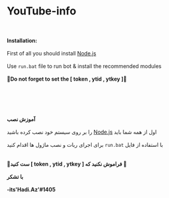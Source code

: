 # YouTube-info
<br><br>
**Installation:**
<br><br>
First of all you should install <a href="https://nodejs.org/en/">Node.js</a>
<br><br>
Use `run.bat` file to run bot & install the recommended modules
<br><br>
**🔴Do not forget to set the [ token , ytid , ytkey ]🔴**
<br><br>
#
<br><br>
**آموزش نصب**
<br><br>
را بر روی سیستم خود نصب کرده باشید <a href="https://nodejs.org/en/">Node.js</a> اول از همه شما باید 
<br><br>
برای اجرای ربات و نصب ماژول ها اقدام کنید `run.bat` با استفاده از فایل  
<br><br>
**🔴ست کنید [ token , ytid , ytkey ] فراموش نکنید که    🔴**
<br><br>
**با تشکر
<br><br>
-its'Hadi.Az'#1405**
